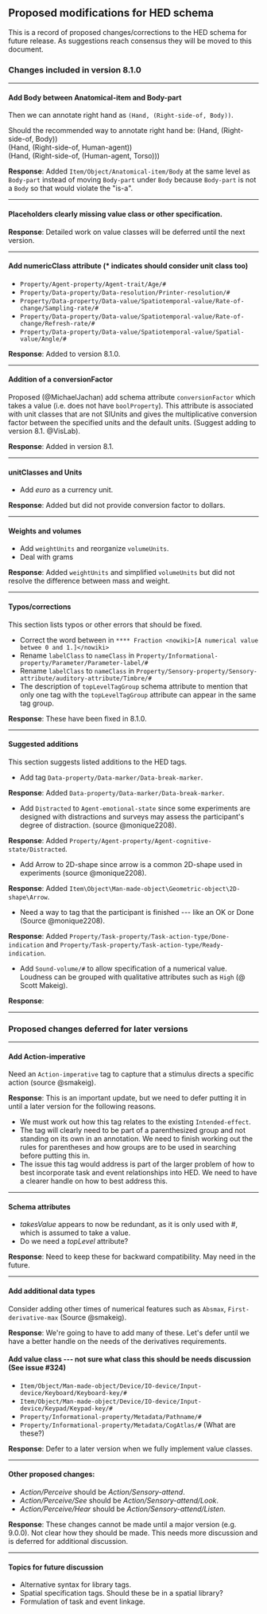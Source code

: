 ## Proposed modifications for HED schema

This is a record of proposed changes/corrections to the HED schema for future release. As suggestions reach consensus they will be moved to this document. 


### Changes included in version 8.1.0

<hr/>

#### Add Body between Anatomical-item and Body-part
Then we can annotate right hand as `(Hand, (Right-side-of, Body))`.  

Should the recommended way to annotate right hand be:
(Hand, (Right-side-of, Body))  
(Hand, (Right-side-of, Human-agent))  
(Hand, (Right-side-of, (Human-agent, Torso)))  

**Response**:  Added `Item/Object/Anatomical-item/Body` at the same level as `Body-part` instead of moving `Body-part` under `Body` because `Body-part` is not a `Body` so that would violate the "is-a".

<hr/>


#### Placeholders clearly missing value class or other specification.

**Response**: Detailed work on value classes will be deferred until the next version.

<hr/>

#### Add numericClass attribute (* indicates should consider unit class too)  
- `Property/Agent-property/Agent-trait/Age/#`  
- `Property/Data-property/Data-resolution/Printer-resolution/#`  
- `Property/Data-property/Data-value/Spatiotemporal-value/Rate-of-change/Sampling-rate/#`  
- `Property/Data-property/Data-value/Spatiotemporal-value/Rate-of-change/Refresh-rate/#`  
- `Property/Data-property/Data-value/Spatiotemporal-value/Spatial-value/Angle/#`  

**Response**: Added to version 8.1.0.


<hr/>

#### Addition of a conversionFactor

Proposed (@MichaelJachan) add schema attribute `conversionFactor` which takes a value
(i.e. does not have `boolProperty`). This attribute is associated with unit classes 
that are not SIUnits and gives the multiplicative conversion factor between the
specified units and the default units.  (Suggest adding to version 8.1. @VisLab).

**Response**: Added in version 8.1.

<hr/>

#### unitClasses and Units
- Add *euro* as a currency unit.

**Response**: Added but did not provide conversion factor to dollars.

<hr/>

#### Weights and volumes

- Add `weightUnits` and reorganize `volumeUnits`.  
- Deal with grams  

**Response**: Added `weightUnits` and simplified `volumeUnits` but did not resolve the difference between mass and weight.

<hr/>

#### Typos/corrections
This section lists typos or other errors that should be fixed.  

- Correct the word between in `**** Fraction <nowiki>[A numerical value betwee 0 and 1.]</nowiki>`  
- Rename `labelClass` to `nameClass` in `Property/Informational-property/Parameter/Parameter-label/#`  
- Rename `labelClass` to `nameClass` in `Property/Sensory-property/Sensory-attribute/auditory-attribute/Timbre/#`  
- The description of `topLevelTagGroup` schema attribute to mention that only one tag with the `topLevelTagGroup` attribute can appear in the same tag group.

**Response**: These have been fixed in 8.1.0.

<hr/>

#### Suggested additions
This section suggests listed additions to the HED tags.

- Add tag `Data-property/Data-marker/Data-break-marker`.

**Response**:  Added `Data-property/Data-marker/Data-break-marker`.

- Add `Distracted` to `Agent-emotional-state` since some experiments are designed with
distractions and surveys may assess the participant's degree of distraction.
(source @monique2208).
 
**Response**: Added  `Property/Agent-property/Agent-cognitive-state/Distracted`.

- Add Arrow to 2D-shape since arrow is a common 2D-shape used in experiments
(source @monique2208).
 
**Response**: Added `Item\Object\Man-made-object\Geometric-object\2D-shape\Arrow`.

- Need a way to tag that the participant is finished --- like an OK or Done
(Source @monique2208).

**Response**:  Added `Property/Task-property/Task-action-type/Done-indication` and `Property/Task-property/Task-action-type/Ready-indication`.

- Add `Sound-volume/#` to allow specification of a numerical value. Loudness can be
grouped with qualitative attributes such as `High` (@ Scott Makeig).

**Response**:  

----------------------------------------------------------------------------------------

### Proposed changes deferred for later versions

<hr/>

#### Add Action-imperative

Need an `Action-imperative` tag to capture that a stimulus directs a specific action (source @smakeig).

**Response**: This is an important update, but we need to defer putting it in until a later
version for the following reasons.  

- We must work out how this tag relates to the existing `Intended-effect`. 
- The tag will clearly need to be part of a parenthesized group and not standing on its own in
an annotation. We need to finish working out the rules for parentheses and how groups are to
be used in searching before putting this in. 
- The issue this tag would address is part of the larger problem of how to best incorporate
task and event relationships into HED. We need to have a clearer handle on how to best address
this.

<hr/>

#### Schema attributes
- *takesValue* appears to now be redundant, as it is only used with #, which is assumed to take a value.  
- Do we need a *topLevel* attribute?  

**Response**: Need to keep these for backward compatibility. May need in the future.

<hr/>

#### Add additional data types

Consider adding other times of numerical features such as `Absmax`, `First-derivative-max`  (Source @smakeig).

**Response**: We're going to have to add many of these.
Let's defer until we have a better handle on the needs of the derivatives requirements.


#### Add value class --- not sure what class this should be needs discussion (See issue #324)

- `Item/Object/Man-made-object/Device/IO-device/Input-device/Keyboard/Keyboard-key/#`  
- `Item/Object/Man-made-object/Device/IO-device/Input-device/Keypad/Keypad-key/#`  
- `Property/Informational-property/Metadata/Pathname/#`  
- `Property/Informational-property/Metadata/CogAtlas/#` (What are these?)  

**Response**:  Defer to a later version when we fully implement value classes.

<hr/>

#### Other proposed changes:
- *Action/Perceive* should be *Action/Sensory-attend*.  
- *Action/Perceive/See* should be *Action/Sensory-attend/Look*.  
- *Action/Perceive/Hear* should be *Action/Sensory-attend/Listen*.  
 
**Response**: These changes cannot be made until a major version (e.g. 9.0.0). Not clear how they should be made. This needs more discussion and is deferred for additional discussion.

<hr/>

#### Topics for future discussion

- Alternative syntax for library tags.  
- Spatial specification tags.  Should these be in a spatial library?  
- Formulation of task and event linkage.  